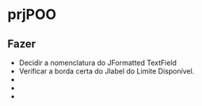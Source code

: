 # prjPOO


## Fazer
- Decidir a nomenclatura do JFormatted TextField
- Verificar a borda certa do Jlabel do Limite Disponível.
-
-
-
